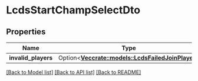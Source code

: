 # LcdsStartChampSelectDto

## Properties

Name | Type | Description | Notes
------------ | ------------- | ------------- | -------------
**invalid_players** | Option<[**Vec<crate::models::LcdsFailedJoinPlayer>**](LcdsFailedJoinPlayer.md)> |  | [optional]

[[Back to Model list]](../README.md#documentation-for-models) [[Back to API list]](../README.md#documentation-for-api-endpoints) [[Back to README]](../README.md)


